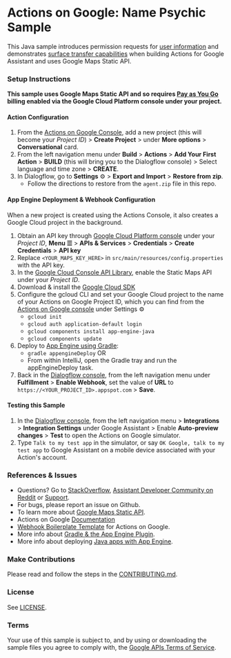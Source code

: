 # Actions on Google: Name Psychic Sample

This Java sample introduces permission requests for [user information](https://developers.google.com/actions/assistant/helpers#user_information) and
demonstrates [surface transfer capabilities](https://developers.google.com/actions/assistant/surface-capabilities#multi-surface_conversations)
when building Actions for Google Assistant and uses Google Maps Static API.

### Setup Instructions
**This sample uses Google Maps Static API and so requires [Pay as You Go](https://developers.google.com/maps/documentation/maps-static/usage-and-billing) billing enabled via the Google Cloud Platform console under your project.**

#### Action Configuration
1. From the [Actions on Google Console](https://console.actions.google.com/), add a new project (this will become your *Project ID*) > **Create Project** > under **More options** > **Conversational** card.
1. From the left navigation menu under **Build** > **Actions** > **Add Your First Action** > **BUILD** (this will bring you to the Dialogflow console) > Select language and time zone > **CREATE**.
1. In Dialogflow, go to **Settings** ⚙ > **Export and Import** > **Restore from zip**.
    + Follow the directions to restore from the `agent.zip` file in this repo.

#### App Engine Deployment & Webhook Configuration
When a new project is created using the Actions Console, it also creates a Google Cloud project in the background.

1. Obtain an API key through [Google Cloud Platform console](https://console.cloud.google.com) under your *Project ID*, **Menu ☰** > **APIs & Services** > **Credentials** > **Create Credentials** > **API key**
1. Replace `<YOUR_MAPS_KEY_HERE>` in `src/main/resources/config.properties` with the API key.
1. In the [Google Cloud Console API Library](https://console.cloud.google.com/apis/library), enable the Static Maps API under your *Project ID*.
1. Download & install the [Google Cloud SDK](https://cloud.google.com/sdk/docs/)
1. Configure the gcloud CLI and set your Google Cloud project to the name of your Actions on Google Project ID, which you can find from the [Actions on Google console](https://console.actions.google.com/) under Settings ⚙
    + `gcloud init`
    + `gcloud auth application-default login`
    + `gcloud components install app-engine-java`
    + `gcloud components update`
1. Deploy to [App Engine using Gradle](https://cloud.google.com/appengine/docs/flexible/java/using-gradle):
    + `gradle appengineDeploy` OR
    +  From within IntelliJ, open the Gradle tray and run the appEngineDeploy task.
1. Back in the [Dialogflow console](https://console.dialogflow.com), from the left navigation menu under **Fulfillment** > **Enable Webhook**, set the value of **URL** to `https://<YOUR_PROJECT_ID>.appspot.com` > **Save**.

#### Testing this Sample
1. In the [Dialogflow console](https://console.dialogflow.com), from the left navigation menu > **Integrations** > **Integration Settings** under Google Assistant > Enable **Auto-preview changes** >  **Test** to open the Actions on Google simulator.
1. Type `Talk to my test app` in the simulator, or say `OK Google, talk to my test app` to Google Assistant on a mobile device associated with your Action's account.

### References & Issues
+ Questions? Go to [StackOverflow](https://stackoverflow.com/questions/tagged/actions-on-google), [Assistant Developer Community on Reddit](https://www.reddit.com/r/GoogleAssistantDev/) or [Support](https://developers.google.com/actions/support/).
+ For bugs, please report an issue on Github.
+ To learn more about [Google Maps Static API](https://developers.google.com/maps/documentation/maps-static/intro).
+ Actions on Google [Documentation](https://developers.google.com/actions/extending-the-assistant)
+ [Webhook Boilerplate Template](https://github.com/actions-on-google/dialogflow-webhook-boilerplate-java) for Actions on Google.
+ More info about [Gradle & the App Engine Plugin](https://cloud.google.com/appengine/docs/flexible/java/using-gradle).
+ More info about deploying [Java apps with App Engine](https://cloud.google.com/appengine/docs/standard/java/quickstart).
 
### Make Contributions
Please read and follow the steps in the [CONTRIBUTING.md](CONTRIBUTING.md).
 
### License
See [LICENSE](LICENSE).
 
### Terms
Your use of this sample is subject to, and by using or downloading the sample files you agree to comply with, the [Google APIs Terms of Service](https://developers.google.com/terms/).
